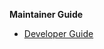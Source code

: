 <navigation>

<span class="lead">**Maintainer Guide**</span>

* [Developer Guide]({{baseUrl}}/devGuide.html)
</navigation>
